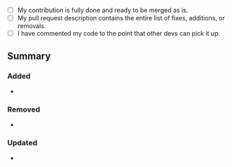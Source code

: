 - [ ] My contribution is fully done and ready to be merged as is.
- [ ] My pull request description contains the entire list of fixes, additions, or removals.
- [ ] I have commented my code to the point that other devs can pick it up.

## Summary
<!-- A brief few sentences summarizing the changes in the pull request -->

### Added

 - <!-- Only newly added things should be mentioned here-->

### Removed
 - <!-- Removals here -->

### Updated
 - <!-- Any other modifications or version increases of depdencencies here -->
